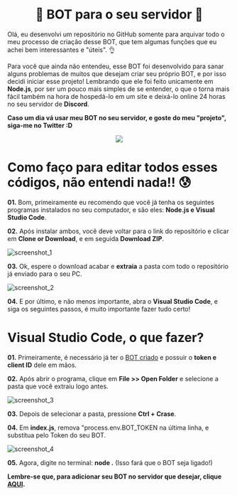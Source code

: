 <h1 align="center">🤖 BOT para o seu servidor 🤖</h1>

Olá, eu desenvolvi um repositório no GitHub somente para arquivar todo o meu processo de criação desse BOT, que tem algumas funções que eu achei bem interessantes e "úteis". 👌

Para você que ainda não entendeu, esse BOT foi desenvolvido para sanar alguns problemas de muitos que desejam criar seu próprio BOT, e por isso decidi iniciar esse projeto! Lembrando que ele foi feito unicamente em **Node.js**, por ser um pouco mais simples de se entender, o que o torna mais fácil também na hora de hospedá-lo em um site e deixá-lo online 24 horas no seu servidor de **Discord**.

**Caso um dia vá usar meu BOT no seu servidor, e goste do meu "projeto", siga-me no Twitter :D**

<p align="center">
<a href="https://twitter.com/intent/user?screen_name=mrtaazer"><img src="https://img.shields.io/twitter/follow/mrtaazer.svg?style=social&label=Seguir%20mrtaazer"></a>
</p>



# Como faço para editar todos esses códigos, não entendi nada!! 😰

**01.** Bom, primeiramente eu recomendo que você já tenha os seguintes programas instalados no seu computador, e são eles: **Node.js e Visual Studio Code**.


**02.** Após instalar ambos, você deve voltar para o link do repositório e clicar em **Clone or Download**, e em seguida **Download ZIP**.

![screenshot_1](https://user-images.githubusercontent.com/40542263/43734762-23d721bc-998f-11e8-99b4-63cb88802dea.png)


**03.** Ok, espere o download acabar e **extraia** a pasta com todo o repositório já enviado para o seu PC.

![screenshot_2](https://user-images.githubusercontent.com/40542263/43734896-8df64bae-998f-11e8-9ec8-7bc27cfd12fb.png)


**04.** E por último, e não menos importante, abra o **Visual Studio Code**, e siga os seguintes passos, é muito importante fazer tudo certo!



# Visual Studio Code, o que fazer?

**01.** Primeiramente, é necessário já ter o [BOT criado](https://discordapp.com/developers) e possuir o **token e client ID** dele em mãos.


**02.** Após abrir o programa, clique em **File >> Open Folder** e selecione a pasta que você extraiu logo antes.

![screenshot_3](https://user-images.githubusercontent.com/40542263/43735590-61dbb1f6-9991-11e8-99fe-ccf55ca386a0.png)


**03.** Depois de selecionar a pasta, pressione **Ctrl + Crase**.


**04.** Em **index.js**, remova "process.env.BOT_TOKEN na última linha, e substitua pelo Token do seu BOT.

![screenshot_4](https://user-images.githubusercontent.com/40542263/43735724-b9c48dca-9991-11e8-91ba-6bcc4ab0b503.png)


**05.** Agora, digite no terminal: **node .** (Isso fará que o BOT seja ligado!)


**Lembre-se que, para adicionar seu BOT no servidor que desejar, clique [AQUI](https://discordapi.com/permissions.html).**
